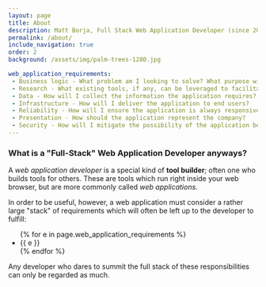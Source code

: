 ```yaml
---
layout: page
title: About
description: Matt Borja, Full Stack Web Application Developer (since 2004)
permalink: /about/
include_navigation: true
order: 2
background: /assets/img/palm-trees-1280.jpg

web_application_requirements:
 - Business logic - What problem am I looking to solve? What purpose will the application serve?
 - Research - What existing tools, if any, can be leveraged to facilitate application development and can they be trusted? How will I adapt the application's architecture to the company's direction? What mistakes can I learn from others so I don't make the same mistakes?
 - Data - How will I collect the information the application requires? Where will this information be stored for later use? How will I ensure the application is compliant with information privacy laws?
 - Infrastructure - How will I deliver the application to end users?
 - Reliability - How will I ensure the application is always responsive? How will I ensure the application is always available in the event of a system failure? What if I need to make an update?
 - Presentation - How should the application represent the company?
 - Security - How will I mitigate the possibility of the application being exploited and used in a malicious manner?
---
```

<h3>What is a "Full-Stack" Web Application Developer anyways?</h3>
<p>A <em>web application developer</em> is a special kind of <strong>tool builder</strong>; often one who builds tools for others. These are tools which run right inside your web browser, but are more commonly called <em>web applications</em>.</p>
<p>In order to be useful, however, a web application must consider a rather large "stack" of requirements which will often be left up to the developer to fulfill:</p>
<ul>
{% for e in page.web_application_requirements %}
  <li>{{ e }}</li>
{% endfor %}
</ul>
<p>Any developer who dares to summit the full stack of these responsibilities can only be regarded as much.</p>